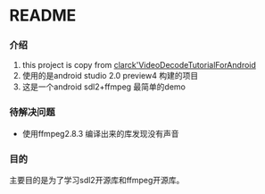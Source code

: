 # README
### 介绍
1. this project is copy from [clarck'VideoDecodeTutorialForAndroid](https://github.com/clarck/VideoDecodeTutorialForAndroid.git)
2. 使用的是android studio 2.0 preview4 构建的项目
3. 这是一个android sdl2+ffmpeg 最简单的demo

### 待解决问题
- 使用ffmpeg2.8.3 编译出来的库发现没有声音

### 目的
主要目的是为了学习sdl2开源库和ffmpeg开源库。

